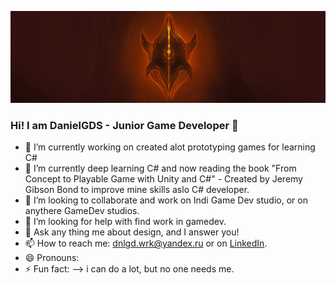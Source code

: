 ![alt_text](https://raw.githubusercontent.com/DanielGDS/danielgds/main/GithubProfileBanner.png)

### Hi! I am DanielGDS - Junior Game Developer 👋

- 🔭 I’m currently working on created alot prototyping games for learning C#
- 🌱 I’m currently deep learning C# and now reading the book "From Concept to Playable Game with Unity and C#" - Created by Jeremy Gibson Bond 
to improve mine skills aslo C# developer. 
- 👯 I’m looking to collaborate and work on Indi Game Dev studio, or on anythere GameDev studios.
- 🤔 I’m looking for help with find work in gamedev.
- 💬 Ask any thing me about design, and I answer you!
- 📫 How to reach me: dnlgd.wrk@yandex.ru or on [LinkedIn](https://www.linkedin.com/in/danielgds/).
- 😄 Pronouns:
- ⚡ Fun fact:  --> i can do a lot, but no one needs me. 
